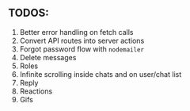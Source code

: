 ## TODOS:

1. Better error handling on fetch calls
2. Convert API routes into server actions
3. Forgot password flow with `nodemailer`
4. Delete messages
5. Roles
6. Infinite scrolling inside chats and on user/chat list
7. Reply
8. Reactions
9. Gifs
